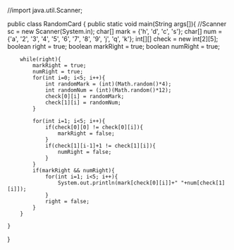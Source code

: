//import java.util.Scanner;

public class RandomCard {
	public static void main(String args[]){
		//Scanner sc = new Scanner(System.in);
		char[] mark = {'h', 'd', 'c', 's'};
		char[] num = {'a', '2', '3', '4', '5', '6', '7', '8', '9', 'j', 'q', 'k'};
		int[][] check = new int[2][5];
		boolean right = true;
		boolean markRight = true;
		boolean numRight = true;
		
		while(right){
			markRight = true;
			numRight = true;
			for(int i=0; i<5; i++){
				int randomMark = (int)(Math.random()*4);
				int randomNum = (int)(Math.random()*12);
				check[0][i] = randomMark;
				check[1][i] = randomNum;
			}
			
			for(int i=1; i<5; i++){
				if(check[0][0] != check[0][i]){
					markRight = false;
				}
				if(check[1][i-1]+1 != check[1][i]){
					numRight = false;
				}
			}
			if(markRight && numRight){
				for(int i=1; i<5; i++){
					System.out.println(mark[check[0][i]]+" "+num[check[1][i]]);
				}
				right = false;
			}
		}
		
	}
}
